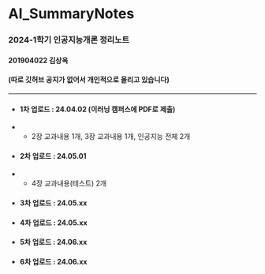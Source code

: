 # AI_SummaryNotes
### 2024-1학기 인공지능개론 정리노트
#### 201904022 김상옥
#### (따로 깃허브 공지가 없어서 개인적으로 올리고 있습니다)

----

- #### 1차 업로드 : 24.04.02 (이러닝 캠퍼스에 PDF로 제출)
- - 2장 교과내용 1개, 3장 교과내용 1개, 인공지능 전체 2개
- #### 2차 업로드 : 24.05.01
- - 4장 교과내용(테스트) 2개
- #### 3차 업로드 : 24.05.xx 
- #### 4차 업로드 : 24.05.xx 
- #### 5차 업로드 : 24.06.xx 
- #### 6차 업로드 : 24.06.xx 


